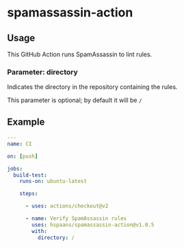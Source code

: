 # spamassassin-action

## Usage

This GitHub Action runs SpamAssassin to lint rules.

### Parameter: directory

Indicates the directory in the repository containing the rules.

This parameter is optional; by default it will be `/`

## Example

```yaml
---
name: CI

on: [push]

jobs:
  build-test:
    runs-on: ubuntu-latest

    steps:

      - uses: actions/checkout@v2

      - name: Verify SpamAssassin rules
        uses: hspaans/spamassassin-action@v1.0.5
        with:
          directory: /
```
